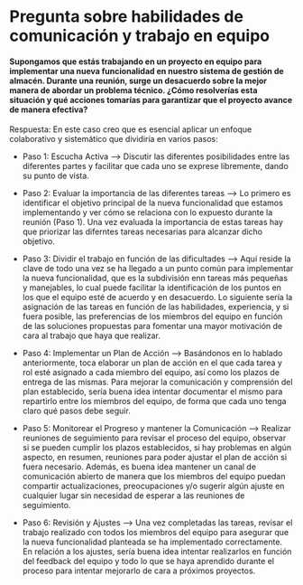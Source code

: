 # Pregunta sobre habilidades de comunicación y trabajo en equipo 

#### Supongamos que estás trabajando en un proyecto en equipo para implementar una nueva funcionalidad en nuestro sistema de gestión de almacén. Durante una reunión, surge un desacuerdo sobre la mejor manera de abordar un problema técnico. ¿Cómo resolverías esta situación y qué acciones tomarías para garantizar que el proyecto avance de manera efectiva?

Respuesta: En este caso creo que es esencial aplicar un enfoque colaborativo y sistemático que dividiría en varios pasos:
  - Paso 1: Escucha Activa --> Discutir las diferentes posibilidades entre las diferentes partes y facilitar que cada uno se exprese libremente, dando su punto de vista.
    
  - Paso 2: Evaluar la importancia de las diferentes tareas --> Lo primero es identificar el objetivo principal de la nueva funcionalidad que estamos implementando y ver cómo se relaciona con lo expuesto durante la reunión (Paso 1). Una vez evaluada la importancia de estas tareas hay que priorizar las diferntes tareas necesarias para alcanzar dicho objetivo.

  - Paso 3: Dividir el trabajo en función de las dificultades --> Aquí reside la clave de todo una vez se ha llegado a un punto común para implementar la nueva funcionalidad, que es la subdivisión enn tareas más pequeñas y manejables, lo cual puede facilitar la identificación de los puntos en los que el equipo esté de acuerdo y en desacuerdo. Lo siguiente sería la asignación de las tareas en función de las habilidades, experiencia, y si fuera posible, las preferencias de los miembros del equipo en función de las soluciones propuestas para fomentar una mayor motivación de cara al trabajo que haya que realizar.

  - Paso 4: Implementar un Plan de Acción --> Basándonos en lo hablado anteriormente, toca elaborar un plan de acción en el que cada tarea y rol esté asignado a cada miembro del equipo, así como los plazos de entrega de las mismas. Para mejorar la comunicación y comprensión del plan establecido, sería buena idea intentar documentar el mismo para repartirlo entre los miembros del equipo, de forma que cada uno tenga claro qué pasos debe seguir.

  - Paso 5: Monitorear el Progreso y mantener la Comunicación --> Realizar reuniones de seguimiento para revisar el proceso del equipo, observar si se pueden cumplir los plazos establecidos, si hay problemas en algún aspecto, en resumen, reuniones para poder ajustar el plan de acción si fuera necesario. Además, es buena idea mantener un canal de comunicación abierto de manera que los miembros del equipo puedan compartir actualizaciones, preocupaciones y/o sugerir algún ajuste en cualquier lugar sin necesidad de esperar a las reuniones de seguimiento.

  - Paso 6: Revisión y Ajustes --> Una vez completadas las tareas, revisar el trabajo realizado con todos los miembros del equipo para asegurar que la nueva funcionalidad planteada se ha implementado correctamente. En relación a los ajustes, sería buena idea intentar realizarlos en función del feedback del equipo y todo lo que se haya aprendido durante el proceso para intentar mejorarlo de cara a próximos proyectos.

